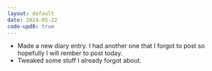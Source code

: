 ```yaml
---
layout: default
date: 2024-05-22
code-upd8: true
---
```

- Made a new diary entry. I had another one that I forgot to post so hopefully I will rember to post today.
- Tweaked some stuff I already forgot about.